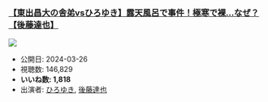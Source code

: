 ### [【東出昌大の舎弟vsひろゆき】露天風呂で事件！極寒で裸…なぜ？【後藤達也】](https://www.youtube.com/watch?v=MJ1YuI7u8Uw)
[![](https://img.youtube.com/vi/MJ1YuI7u8Uw/sddefault.jpg)](https://www.youtube.com/watch?v=MJ1YuI7u8Uw)
-   公開日: 2024-03-26
-   視聴数: 146,829
-   **いいね数: 1,818**
-   出演者: [ひろゆき](/rehacq_fan/people/ひろゆき "wikilink"), [後藤達也](/rehacq_fan/people/後藤達也 "wikilink")
